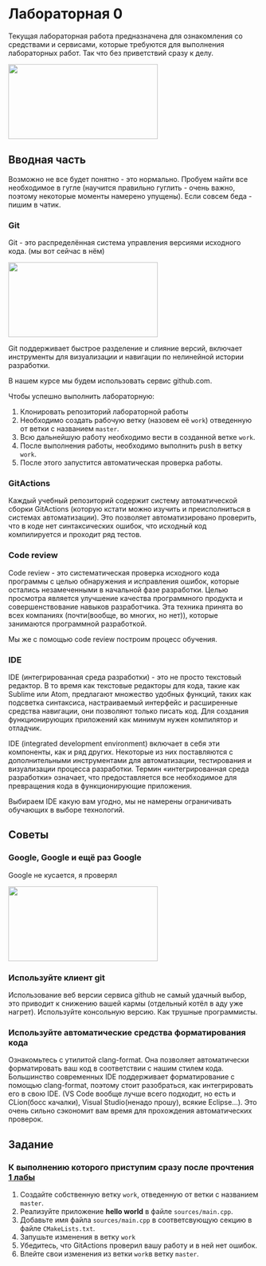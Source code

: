 # Лабораторная 0

Текущая лабораторная работа предназначена для ознакомления со средствами и сервисами, 
которые требуются для выполнения лабораторных работ. Так что без приветствий сразу к делу.

<img align="center" width="300" height="150" src="https://1.bp.blogspot.com/-nizfWeNXLBk/UDTaG0XE8HI/AAAAAAAAAFI/vY-u-QUUmyE/s1600/Citaem_vmeste.jpg">


## Вводная часть

Возможно не все будет понятно - это нормально. Пробуем найти все необходимое в гугле (научится правильно гуглить - очень важно, поэтому некоторые моменты намерено упущены). Если совсем беда - пишим в чатик.

### Git
Git - это распределённая система управления версиями исходного кода. (мы вот сейчас в нём)

<img align="center" width="300" height="150" src="https://asamtech.ru/Resource/Images/GitHub-Logo.png">


Git поддерживает быстрое разделение и слияние версий, включает инструменты для визуализации
и навигации по нелинейной истории разработки.

В нашем курсе мы будем использовать сервис github.com.

Чтобы успешно выполнить лабораторную:
1. Клонировать репозиторий лабораторной работы
2. Необходимо создать рабочую ветку (назовем её `work`) отведенную от ветки с названием `master`.
3. Всю дальнейшую работу необходимо вести в созданной ветке `work`.
4. После выполнения работы, необходимо выполнить push в ветку `work`.
5. После этого запустится автоматическая проверка работы.

### GitActions

Каждый учебный репозиторий содержит систему автоматической сборки GitActions
(которую кстати можно изучить и преисполниться в системах автоматизации).
Это позволяет автоматизировано проверить, что в коде нет синтаксических ошибок,
что исходный код компилируется и проходит ряд тестов.

### Code review

Code review - это систематическая проверка исходного кода программы с целью обнаружения и
исправления ошибок, которые остались незамеченными в начальной фазе разработки.
Целью просмотра является улучшение качества программного продукта и совершенствование 
навыков разработчика. Эта техника принята во всех компаниях (почти(вообще, во многих, но нет)),
которые занимаются программной разработкой.

Мы же с помощью code review построим процесс обучения.

### IDE

IDE (интегрированная среда разработки) - это не просто текстовый редактор. В то время как текстовые редакторы для кода, такие как Sublime или Atom, предлагают множество удобных функций, таких как подсветка синтаксиса, настраиваемый интерфейс и расширенные средства навигации, они позволяют только писать код. Для создания функционирующих приложений как минимум нужен компилятор и отладчик.

IDE (integrated development environment) включает в себя эти компоненты, как и ряд других. Некоторые из них поставляются с дополнительными инструментами для автоматизации, тестирования и визуализации процесса разработки. Термин «интегрированная среда разработки» означает, что предоставляется все необходимое для превращения кода в функционирующие приложения.

Выбираем IDE какую вам угодно, мы не намерены ограничивать обучающих в выборе технологий.

## Советы

### Google, Google и ещё раз Google

Google не кусается, я проверял

<img align="center" width="300" height="150" src="https://sun9-74.userapi.com/impf/vmz9Y6L4nBiRfY4rISnvGCl3HbBzJ8DcZkXmZg/Uv9w0xF6s4s.jpg?size=1024x680&quality=96&sign=84207e971cf6299d8c7b9a1ab1d29980&type=album">

### Используйте клиент git
Использование веб версии сервиса github не самый удачный выбор, 
это приводит к снижению вашей кармы (отдельный котёл в аду уже нагрет).
Используйте консольную версию. Как трушные программисты.

### Используйте автоматические средства форматирования кода
Ознакомьтесь с утилитой clang-format. 
Она позволяет автоматически форматировать ваш код в соответствии с нашим стилем кода.
Большинство современных IDE поддерживает форматирование с помощью clang-format,
поэтому стоит разобраться, как интегрировать его в свою IDE.
(VS Code вообще лучше всего подходит, но есть и CLion(босс качалки),
Visual Studio(ненадо прошу), всякие Eclipse...).
Это очень сильно сэкономит вам время для прохождения автоматических проверок.


## Задание
### К выполнению которого приступим сразу после прочтения **[1 лабы](https://github.com/c-cpp-labs/lab-01-typing)**
1. Создайте собственную ветку `work`, отведенную от ветки с названием `master`.
2. Реализуйте приложение **hello world** в файле `sources/main.cpp`.
3. Добавьте имя файла `sources/main.cpp` в соответсвующую секцию в файле `CMakeLists.txt`.
4. Запушьте изменения в ветку `work`
5. Убедитесь, что GitActions проверил вашу работу и в ней нет ошибок.
6. Влейте свои изменения из ветки `work`в ветку `master`.

